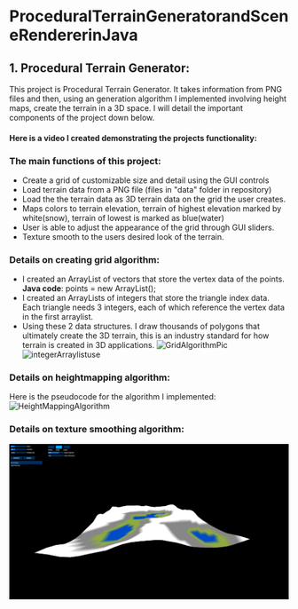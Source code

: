 # ProceduralTerrainGeneratorandSceneRendererinJava
## **1. Procedural Terrain Generator**:
This project is Procedural Terrain Generator. It takes information from PNG files and then, using an generation algorithm I implemented involving height maps, create the terrain
in a 3D space. I will detail the important components of the project down below.

#### Here is a video I created demonstrating the projects functionality:


### The main functions of this project:
- Create a grid of customizable size and detail using the GUI controls
- Load terrain data from a PNG file (files in "data" folder in repository) 
- Load the the terrain data as 3D terrain data on the grid the user creates. 
- Maps colors to terrain elevation, terrain of highest elevation marked by white(snow), terrain of lowest is marked as blue(water)
- User is able to adjust the appearance of the grid through GUI sliders.
- Texture smooth to the users desired look of the terrain.

### Details on creating grid algorithm:
- I created an ArrayList of vectors that store the vertex data of the points.  **Java code**: points = new ArrayList<PVector>();
- I created an ArrayLists of integers that store the triangle index data. Each triangle needs 3 integers, each of which reference the vertex data in the first arraylist.
- Using these 2 data structures. I draw thousands of polygons that ultimately create the 3D terrain, this is an industry standard for how terrain is created in 3D applications.
![GridAlgorithmPic](https://user-images.githubusercontent.com/68438637/157119926-b7fc8ec8-fdf6-48b9-827b-8894dba89b44.PNG)
![integerArraylistuse](https://user-images.githubusercontent.com/68438637/157119975-fcbdaf62-ff8b-49be-929d-a1892eb734bb.PNG)

### Details on heightmapping algorithm:
 Here is the pseudocode for the algorithm I implemented:
 ![HeightMappingAlgorithm](https://user-images.githubusercontent.com/68438637/157120102-b8beb14b-8302-4f0b-9605-1143c0bfe3b1.PNG)

### Details on texture smoothing algorithm:




<img src="docs/GithubTerrainGeneratorDemo1.PNG">


